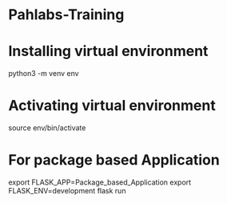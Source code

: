 # Pahlabs-Training

# Installing virtual environment
python3 -m venv env

# Activating virtual environment

source env/bin/activate

# For package based Application

export FLASK_APP=Package_based_Application
export FLASK_ENV=development
flask run
